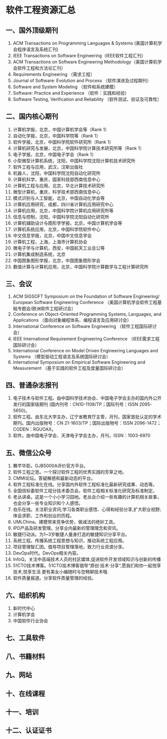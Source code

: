 # 软件工程资源汇总

## 一、国外顶级期刊

1. ACM Transactions on Programming Languages & Systems (美国计算机学会程序语言及系统汇刊)
2. IEEE Transactions on Software Engineering（IEEE软件工程汇刊）
3. ACM Transactions on Software Engineering Methodology（美国计算机学会软件工程和方法论汇刊）
4. Requirements Engineering （需求工程）
5. Journal of Software: Evolution and Process （软件演进及过程期刊）
6. Software and System Modeling  （软件和系统建模）
7. Software: Practice and Experience  （软件：实践和经验）
8. Software Testing, Verification and Reliability  （软件测试、验证及可靠性）

## 二、国内核心期刊

1. 计算机学报，北京，中国计算机学会等（Rank 1） 
2. 自动化学报，北京，中国科学院等（Rank 1） 
3. 软件学报，北京，中国科学院软件研究所（Rank 1）
4. 计算机研究与发展，北京，中国科学院计算技术研究所等（Rank 1） 
5. 电子学报，北京，中国电子学会（Rank 1）
6. 小型微型计算机系统，沈阳，中国科学院沈阳计算机技术研究所 
7. 软件工程与应用，武汉，汉斯出版社
8. 机器人，沈阳，中国科学院沈阳自动化研究所 
9. 计算机科学，重庆，国家科技部西南信息中心 
10. 计算机工程与应用，北京，华北计算技术研究所 
11. 微型计算机，重庆，科学技术部西南信息中心 
12. 模式识别与人工智能，北京，中国自动化学会等 
13. 计算机应用研究，成都，四川省计算机应用研究中心
14. 计算机应用，北京，中国科学院计算机应用研究所等 
15. 信息与控制，沈阳，中国科学院沈阳自动化研究所 
16. 计算机辅助设计与图形学学报，北京，中国计算机学会等 
17. 计算机系统应用，北京，中国科学院软件中心 
18. 中文信息学报，北京，中国中文信息学会 
19. 计算机工程，上海，上海市计算机协会 
20. 微电子学与计算机，西安，中国航天工业总公等 
21. 计算机集成制造系统，北京 
22. 中国图象图形学报，北京，中国图象图形学会
23. 数值计算与计算机应用，北京，中国科学院计算数学与工程计算研究所



## 三、会议

1. ACM SIGSOFT Symposium on the Foundation of Software Engineering/ European Software Engineering Conference （美国计算机学会软件工程基础专题会/欧洲软件工程研讨会）
2. Conference on Object-Oriented Programming Systems, Languages, and Applications （面向对象编程体系、编程语言及应用研讨会）
3. International Conference on Software Engineering  （软件工程国际研讨会）
4. IEEE International Requirement Engineering Conference （IEEE需求工程国际研讨会）
5. International Conference on Model Driven Engineering Languages and Systems （模型驱动工程语言及系统国际研讨会）
6. International Symposium on Empirical Software Engineering and Measurement （基于实践的软件工程及度量国际研讨会）

## 四、普通杂志报刊

1. 电子技术与软件工程。由中国科学技术协会、中国电子学会主办的国内外公开发行的国家级期刊 (国内刊号：CN10-1108/TP；国际刊号：ISSN 2095-5650)。
2. 软件工程。由东北大学主办，辽宁省教育厅主管，月刊，国家首批认定的学术期刊。国内出版物号：CN 21-1603/TP；国际出版物号：ISSN 2096-1472；CODEN：RGUOAX。
3. 软件。由中国电子学会、天津电子学会主办，月刊，ISSN：1003-6970

## 五、微信公众号

1. 舞芊华彰。GJB5000A评价官方平台。
2. 软件工程之思。一个探讨软件工程的优秀实践的芳草之地。
3. CMMI论坛。答疑解惑和最新动态的平台。
4. 软件工程标准化在线。分享国内外软件工程标准化最新研究成果、动态等。
5. 全国信标委软件工程分技术委员会。软件工程相关标准化研究及标准制定。
6. 老丛讲桌。这是一个小小学习园地。老丛会介绍一些有趣的计算机相关故事，也会分享一些专业知识和个人感悟。
7. 伯乐在线。关注职业资讯;学习各类职业感悟、心得和经验分享,扩大职业视野;体会求职、工作和创业的历程。
8. UMLChina。建模带来竞争优势，做减法的绝妙工具。
9. IPD产品及研发管理。分享业内最新的管理理念和资讯。
10. 敏捷行动派。为1~3岁敏捷人量身打造的敏捷知识分享平台。
11. 系统工程。传播系统工程思想与知识，推动系统工程应用。
12. 项目管理智汇团。倡导项目管理落地，致力行业资源分享。
13. DevOps时代。DevOps相关内容。
14. InfoQ。关注中高端技术人员的社区媒体,促进软件开发领域知识与创新的传播
15. 51CTO技术博客。51CTO技术博客倡导“原创·技术·分享“,愿我们和你一起悦享技术,悦享生活.更有美女小编随时与您畅聊技术哦.
16. 软件质量报道。分享软件质量管理的经验。

## 六、组织机构

1. 新时代中心
2. 计算机学会
3. 中国软件行业协会

## 七、工具软件

## 八、书籍材料

## 九、网站

## 十、在线课程


## 十一、培训

## 十二、认证证书
